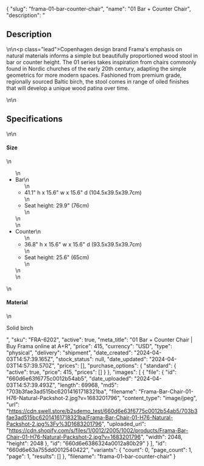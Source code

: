 {
  "slug": "frama-01-bar-counter-chair",
  "name": "01 Bar + Counter Chair",
  "description": "<h2>Description</h2>\n<!-- split -->\n<p class=\"lead\">Copenhagen design brand Frama's emphasis on natural materials informs a simple but beautifully proportioned wood stool in bar or counter height. The 01 series takes inspiration from chairs commonly found in Nordic churches of the early 20th century, adapting the simple geometrics for more modern spaces. Fashioned from premium grade, regionally sourced Baltic birch, the stool comes in range of oiled finishes that will develop a unique wood patina over time.</p>\n<!-- split -->\n<h2>Specifications</h2>\n<!-- split -->\n<h4>Size</h4>\n<ul>\n<li>Bar\n<ul>\n<li>41.1\" h x 15.6\" w x 15.6\" d (104.5x39.5x39.7cm)</li>\n<li>Seat height: 29.9\" (76cm)</li>\n</ul>\n</li>\n<li>Counter\n<ul>\n<li>36.8\" h x 15.6\" w x 15.6\" d (93.5x39.5x39.7cm)</li>\n<li>Seat height: 25.6\" (65cm)</li>\n</ul>\n</li>\n</ul>\n<h4>Material</h4>\n<p>Solid birch<br></p>",
  "sku": "FRA-6202",
  "active": true,
  "meta_title": "01 Bar + Counter Chair | Buy Frama online at A+R",
  "price": 415,
  "currency": "USD",
  "type": "physical",
  "delivery": "shipment",
  "date_created": "2024-04-03T14:57:39.165Z",
  "stock_status": null,
  "date_updated": "2024-04-03T14:57:39.570Z",
  "prices": [],
  "purchase_options": {
    "standard": {
      "active": true,
      "price": 415,
      "prices": []
    }
  },
  "images": [
    {
      "file": {
        "id": "660d6e63f6775c0012b54ab5",
        "date_uploaded": "2024-04-03T14:57:39.493Z",
        "length": 69968,
        "md5": "703b3fae3ad515bc62014161718321ba",
        "filename": "Frama-Bar-Chair-01-H76-Natural-Packshot-2.jpg?v=1683201796",
        "content_type": "image/jpeg",
        "url": "https://cdn.swell.store/b2sdemo_test/660d6e63f6775c0012b54ab5/703b3fae3ad515bc62014161718321ba/Frama-Bar-Chair-01-H76-Natural-Packshot-2.jpg%3Fv%3D1683201796",
        "uploaded_url": "https://cdn.shopify.com/s/files/1/0012/2005/1002/products/Frama-Bar-Chair-01-H76-Natural-Packshot-2.jpg?v=1683201796",
        "width": 2048,
        "height": 2048
      },
      "id": "660d6e6386324a0012a80b29"
    }
  ],
  "id": "660d6e63a755dd0012540422",
  "variants": {
    "count": 0,
    "page_count": 1,
    "page": 1,
    "results": []
  },
  "filename": "frama-01-bar-counter-chair"
}